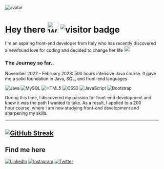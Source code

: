 
![avatar](https://user-images.githubusercontent.com/122526500/223231302-58a50375-19f9-45ff-a6df-45d6f13f4750.gif)

# Hey there <img src="https://raw.githubusercontent.com/Tarikul-Islam-Anik/Animated-Fluent-Emojis/master/Emojis/Hand%20gestures/Waving%20Hand%20Medium%20Skin%20Tone.png" alt="Waving Hand Medium-Dark Skin Tone" width="35" height="35" />  ![visitor badge](https://visitor-badge.glitch.me/badge?page_id=sarapond.visitor-badge&left_text=My%20Page%20Visitors)

I'm an aspiring front-end developer from Italy who has recently discovered a newfound love for coding and decided to change her life <img src="https://raw.githubusercontent.com/Tarikul-Islam-Anik/Animated-Fluent-Emojis/master/Emojis/Smilies/Green%20Heart.png" alt="Green Heart" width="20" height="20" />

### The Journey so far..
November 2022 - February 2023: 500 hours intensive Java course. It gave me a solid foundation in Java, SQL, and front-end languages<br>

![Java](https://img.shields.io/badge/Java-ED8B00?style=for-the-badge&logo=openjdk&logoColor=white) ![MySQL](https://img.shields.io/badge/mysql-%2300f.svg?style=for-the-badge&logo=mysql&logoColor=white) ![HTML5](https://img.shields.io/badge/html5-%23E34F26.svg?style=for-the-badge&logo=html5&logoColor=white) ![CSS3](https://img.shields.io/badge/css3-%231572B6.svg?style=for-the-badge&logo=css3&logoColor=white) ![JavaScript](https://img.shields.io/badge/javascript-%23323330.svg?style=for-the-badge&logo=javascript&logoColor=%23F7DF1E) ![Bootstrap](https://img.shields.io/badge/bootstrap-%23563D7C.svg?style=for-the-badge&logo=bootstrap&logoColor=white)

During this time, I discovered my passion for front-end development and knew it was the path I wanted to take. As a result, I applied to a 200 hour course, where I am now studying front-end development and sharpening my skills.




---
[![GitHub Streak](https://streak-stats.demolab.com?user=sarapond&theme=yellowdark&border_radius=5)](https://git.io/streak-stats)
---
## Find me here
[![LinkedIn](https://img.shields.io/badge/linkedin-%230077B5.svg?style=for-the-badge&logo=linkedin&logoColor=white)](https://www.linkedin.com/in/saracalandrino/)
[![Instagram](https://img.shields.io/badge/Instagram-%23E4405F.svg?style=for-the-badge&logo=Instagram&logoColor=white)](https://www.instagram.com/sarapondcodes/)
[![Twitter](https://img.shields.io/badge/Twitter-%231DA1F2.svg?style=for-the-badge&logo=Twitter&logoColor=white)](https://twitter.com/SaraPondCodes)

